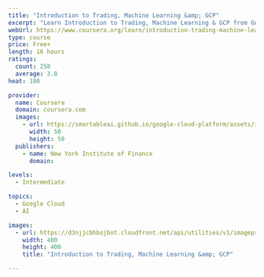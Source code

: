 ```yaml
---
title: "Introduction to Trading, Machine Learning &amp; GCP"
excerpt: "Learn Introduction to Trading, Machine Learning & GCP from Google Cloud, New York Institute of Finance. This course is for finance professionals, investment management professionals, and traders. Alternatively, this course can be for machine ..."
webUrl: https://www.coursera.org/learn/introduction-trading-machine-learning-gcp
type: course
price: Free+
length: 16 hours
ratings:
  count: 258
  average: 3.8
heat: 180

provider:
  name: Coursera
  domain: coursera.com
  images:
    - url: https://smartableai.github.io/google-cloud-platform/assets/images/organizations/coursera.com-50x50.jpg
      width: 50
      height: 50
  publishers:
    - name: New York Institute of Finance
      domain: 

levels:
  - Intermediate

topics:
  - Google Cloud
  - AI

images:
  - url: https://d3njjcbhbojbot.cloudfront.net/api/utilities/v1/imageproxy/https://s3.amazonaws.com/coursera-course-photos/20/8cdc77595a4e22a2a970a9b26c87bc/AI_for_Finance_C1_Intro_to_Trading_Machine-Learning_GCP_Coursera_Logo.png?auto=format%2Ccompress&dpr=1&w=400&h=400&fit=fill&bg=FFF
    width: 400
    height: 400
    title: "Introduction to Trading, Machine Learning &amp; GCP"

---
```



